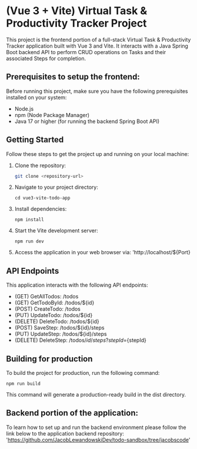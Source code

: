 # (Vue 3 + Vite) Virtual Task & Productivity Tracker Project

This project is the frontend portion of a full-stack Virtual Task & Productivity Tracker application built with Vue 3 and Vite. 
It interacts with a Java Spring Boot backend API to perform CRUD operations on Tasks and their associated Steps for completion.

## Prerequisites to setup the frontend:

Before running this project, make sure you have the following prerequisites installed on your system:

- Node.js
- npm (Node Package Manager)
- Java 17 or higher (for running the backend Spring Boot API)

## Getting Started

Follow these steps to get the project up and running on your local machine:

1. Clone the repository:

   ```bash
   git clone <repository-url>

2. Navigate to your project directory:
   ```
   cd vue3-vite-todo-app
   ```

4. Install dependencies:
   ```
   npm install
   ```
5. Start the Vite development server:
   ```
   npm run dev
   ```

6. Access the application in your web browser via: 'http://localhost/${Port}

## API Endpoints

This application interacts with the following API endpoints:
* (GET) GetAllTodos: /todos
* (GET) GetTodoById: /todos/${id}
* (POST) CreateTodo: /todos
* (PUT) UpdateTodo: /todos/${id}
* (DELETE) DeleteTodo: /todos/${id}
* (POST) SaveStep: /todos/${id}/steps
* (PUT) UpdateStep: /todos/${id}/steps
* (DELETE) DeleteStep: /todos/${id}/steps?stepId=${stepId}

## Building for production
To build the project for production, run the following command:
   ```
   npm run build
   ```
This command will generate a production-ready build in the dist directory.

## Backend portion of the application:
To learn how to set up and run the backend environment please follow the link below to the application backend repository:
   'https://github.com/JacobLewandowskiDev/todo-sandbox/tree/jacobscode'







